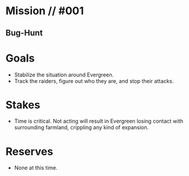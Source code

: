 # Mission // #001
## Bug-Hunt
# Goals
- Stabilize the situation around Evergreen.
- Track the raiders, figure out who they are, and stop their attacks.

# Stakes
- Time is critical. Not acting will result in Evergreen losing contact with surrounding farmland, crippling any kind of expansion.

# Reserves
- None at this time.
